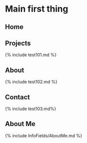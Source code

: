 # Main first thing

## Home


## Projects
{% include test101.md %}

## About
{% include test102.md %}

## Contact

{% include test103.md%}

## About Me 

{% include InfoFields/AboutMe.md %}
